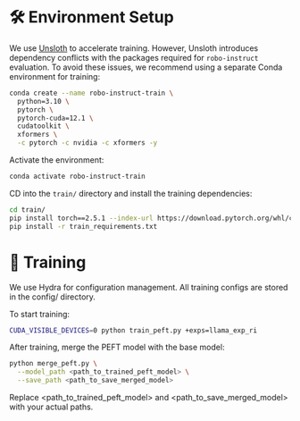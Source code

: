 # 🛠️ Environment Setup
<!-- TODO -->
We use [Unsloth](https://github.com/unslothai) to accelerate training. However, Unsloth introduces dependency conflicts with the packages required for `robo-instruct` evaluation.
To avoid these issues, we recommend using a separate Conda environment for training:

```bash
conda create --name robo-instruct-train \
  python=3.10 \
  pytorch \
  pytorch-cuda=12.1 \
  cudatoolkit \
  xformers \
  -c pytorch -c nvidia -c xformers -y
```

Activate the environment:

```bash
conda activate robo-instruct-train
```

CD into the `train/` directory and install the training dependencies:

```bash
cd train/
pip install torch==2.5.1 --index-url https://download.pytorch.org/whl/cu121
pip install -r train_requirements.txt 
```

# 🚀 Training
We use Hydra for configuration management. All training configs are stored in the config/ directory.

To start training:

```bash
CUDA_VISIBLE_DEVICES=0 python train_peft.py +exps=llama_exp_ri
```

After training, merge the PEFT model with the base model:

```bash
python merge_peft.py \
  --model_path <path_to_trained_peft_model> \
  --save_path <path_to_save_merged_model>
```
Replace <path_to_trained_peft_model> and <path_to_save_merged_model> with your actual paths.